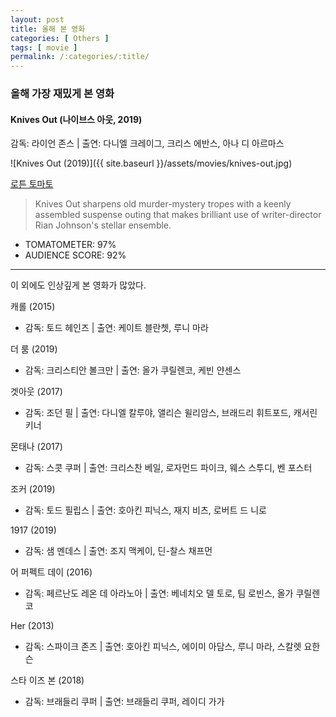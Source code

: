 ```yaml
---
layout: post
title: 올해 본 영화
categories: [ Others ]
tags: [ movie ]
permalink: /:categories/:title/
---
```


### 올해 가장 재밌게 본 영화  

#### Knives Out (나이브스 아웃, 2019)
감독: 라이언 존스 | 출연: 다니엘 크레이그, 크리스 에반스, 아나 디 아르마스

![Knives Out (2019)]({{ site.baseurl }}/assets/movies/knives-out.jpg)

[로튼 토마토](https://www.rottentomatoes.com/m/knives_out)
> Knives Out sharpens old murder-mystery tropes with a keenly assembled suspense outing that makes brilliant use of writer-director Rian Johnson's stellar ensemble.

- TOMATOMETER: 97%
- AUDIENCE SCORE: 92%

---

이 외에도 인상깊게 본 영화가 많았다. 

캐롤 (2015) 
- 감독: 토드 헤인즈 | 출연: 케이트 블란쳇, 루니 마라  

더 룸 (2019)
- 감독: 크리스티안 볼크만 | 출연: 올가 쿠릴렌코, 케빈 얀센스  

겟아웃 (2017) 
- 감독: 조던 필 | 출연: 다니엘 칼루야, 앨리슨 윌리암스, 브래드리 휘트포드, 캐서린 키너  

몬태나 (2017) 
- 감독: 스콧 쿠퍼 | 출연: 크리스찬 베일, 로자먼드 파이크, 웨스 스투디, 벤 포스터  

조커 (2019) 
- 감독: 토드 필립스 | 출연: 호아킨 피닉스, 재지 비츠, 로버트 드 니로  

1917 (2019) 
- 감독: 샘 멘데스 | 출연: 조지 맥케이, 딘-찰스 채프먼  

어 퍼펙트 데이 (2016) 
- 감독: 페르난도 레온 데 아라노아 | 출연: 베네치오 델 토로, 팀 로빈스, 올가 쿠릴렌코  

Her (2013) 
- 감독: 스파이크 존즈 | 출연: 호아킨 피닉스, 에이미 아담스, 루니 마라, 스칼렛 요한슨  

스타 이즈 본 (2018) 
- 감독: 브래들리 쿠퍼 | 출연: 브래들리 쿠퍼, 레이디 가가
